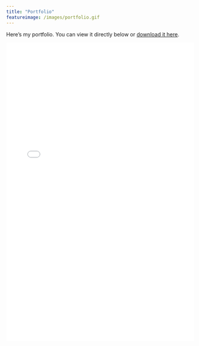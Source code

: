 ```yaml
---
title: "Portfolio"  
featureimage: /images/portfolio.gif
---
```



Here’s my portfolio. You can view it directly below or [download it here](https://godsbattle.net/images/CVPortfolio.pdf).

<iframe 
    src="/images/CVPortfolio.pdf" 
    width="100%" 
    height="800px" 
    style="border: none;">
</iframe>
